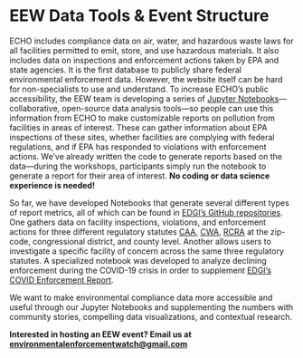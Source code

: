 <!--This is the main content file to edit for this page. It is embedded in src/pages/events.js. The page title comes from the .json in this same folder.-->

<!--The text at the top of this page is pulled from `events-snippet.md` in this folder-->

# EEW Data Tools & Event Structure
ECHO includes compliance data on air, water, and hazardous waste laws for all facilities permitted to emit, store, and use hazardous materials. It also includes data on inspections and enforcement actions taken by EPA and state agencies. It is the first database to publicly share federal environmental enforcement data. However, the website itself can be hard for non-specialists to use and understand. To increase ECHO’s public accessibility, the EEW team is developing a series of [Jupyter Notebooks](https://docs.google.com/document/d/1fAWoUbsISSV-tFZvASbTDE6KRl6Hkeu4p-N2jpQFmt0/edit)—collaborative, open-source data analysis tools—so people can use this information from ECHO to make customizable reports on pollution from facilities in areas of interest. 
These can gather information about EPA inspections of these sites, whether facilities are complying with federal regulations, and if EPA has responded to violations with enforcement actions. We’ve already written the code to generate reports based on the data—during the workshops, participants simply run the notebook to generate a report for their area of interest. **No coding or data science experience is needed!**

So far, we have developed Notebooks that generate several different types of report metrics, all of which can be found in [EDGI’s GitHub repositories](https://github.com/edgi-govdata-archiving/ECHO-Cross-Program). One gathers data on facility inspections, violations, and enforcement actions for three different regulatory statutes [CAA](https://www.epa.gov/laws-regulations/summary-clean-air-act), [CWA](https://www.epa.gov/laws-regulations/summary-clean-water-act), [RCRA](https://www.epa.gov/laws-regulations/summary-resource-conservation-and-recovery-act) at the zip-code, congressional district, and county level. Another allows users to investigate a specific facility of concern across the same three regulatory statutes. A specialized notebook was developed to analyze declining enforcement during the COVID-19 crisis in order to supplement [EDGI’s COVID Enforcement Report](https://envirodatagov.org/more-permission-to-pollute-the-decline-of-epa-enforcement-and-industry-compliance-during-covid/).

We want to make environmental compliance data more accessible and useful through our Jupyter Notebooks and supplementing the numbers with community stories, compelling data visualizations, and contextual research. 

**Interested in hosting an EEW event? Email us at environmentalenforcementwatch@gmail.com**
